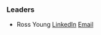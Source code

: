 ### Leaders
* Ross Young [LinkedIn](https://www.linkedin.com/in/mrrossyoung/) [Email](mailto:rossayoung@gmail.com)
